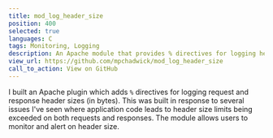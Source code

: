 ```yaml
---
title: mod_log_header_size
position: 400
selected: true
languages: C
tags: Monitoring, Logging
description: An Apache module that provides % directives for logging header sizes
view_url: https://github.com/mpchadwick/mod_log_header_size
call_to_action: View on GitHub
---
```


I built an Apache plugin which adds `%` directives for logging request and response header sizes (in bytes). This was built in response to several issues I've seen where application code leads to header size limits being exceeded on both requests and responses. The module allows users to monitor and alert on header size.
